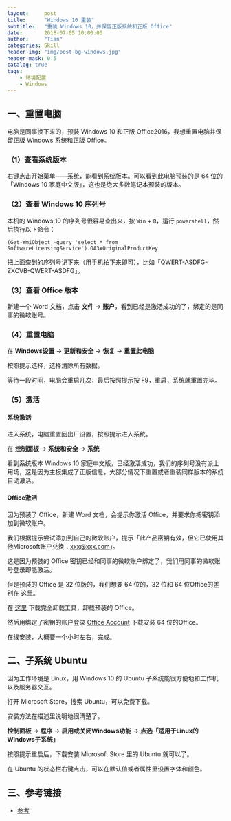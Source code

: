```yaml
---
layout:     post
title:      "Windows 10 重装"
subtitle:   "重装 Windows 10，并保留正版系统和正版 Office"
date:       2018-07-05 10:00:00
author:     "Tian"
categories: Skill
header-img: "img/post-bg-windows.jpg"
header-mask: 0.5
catalog: true
tags:
    - 环境配置
    - Windows
---
```


## 一、重置电脑

电脑是同事换下来的，预装 Windows 10 和正版 Office2016，我想重置电脑并保留正版 Windows 系统和正版 Office。

### （1）查看系统版本

右键点击开始菜单——系统，能看到系统版本。可以看到此电脑预装的是 64 位的「Windows 10 家庭中文版」，这也是绝大多数笔记本预装的版本。

### （2）查看 Windows 10 序列号

本机的 Windows 10 的序列号很容易查出来，按 `Win` + `R`，运行 `powershell`，然后执行以下命令：

```
(Get-WmiObject -query 'select * from SoftwareLicensingService').OA3xOriginalProductKey
```

把上面查到的序列号记下来（用手机拍下来即可），比如「QWERT-ASDFG-ZXCVB-QWERT-ASDFG」。

### （3）查看 Office 版本

新建一个 Word 文档，点击 **文件** -> **账户**，看到已经是激活成功的了，绑定的是同事的微软账号。

### （4）重置电脑

在 **Windows设置** -> **更新和安全** -> **恢复** -> **重置此电脑**

按照提示选择，选择清除所有数据。

等待一段时间，电脑会重启几次，最后按照提示按 F9，重启，系统就重置完毕。

### （5）激活

#### 系统激活

进入系统，电脑重置回出厂设置，按照提示进入系统。

在 **控制面板** -> **系统和安全** -> **系统**

看到系统版本 Windows 10 家庭中文版，已经激活成功，我们的序列号没有派上用场，这是因为主板集成了正版信息，大部分情况下重置或者重装同样版本的系统自动激活。

#### Office激活

因为预装了 Office，新建 Word 文档，会提示你激活 Office，并要求你把密钥添加到微软账户。

我们根据提示尝试添加到自己的微软账户，提示「此产品密钥有效，但它已使用其他Microsoft账户兑换：xxx@xxx.com」。

这是因为预装的 Office 密钥已经和同事的微软账户绑定了，我们用同事的微软账号登录即能激活。

但是预装的 Office 是 32 位版的，我们想要 64 位的，32 位和 64 位Office的差别在 [这里](https://www.jianshu.com/p/ffe68ee96b84)。

在 [这里](https://support.office.com/zh-cn/article/%E4%BB%8E-pc-%E5%8D%B8%E8%BD%BD-office-9dd49b83-264a-477a-8fcc-2fdf5dbf61d8) 下载完全卸载工具，卸载预装的 Office。

然后用绑定了密钥的账户登录 [Office Account](https://stores.office.com/myaccount/noproducts.aspx?ui=zh-CN&rs=zh-CN&ad=CN) 下载安装 64 位的Office。

在线安装，大概要一个小时左右，完成。

## 二、子系统 Ubuntu

因为工作环境是 Linux，用 Windows 10 的 Ubuntu 子系统能很方便地和工作机以及服务器交互。

打开 Microsoft Store，搜索 Ubuntu，可以免费下载。

安装方法在描述里说明地很清楚了。

**控制面板** -> **程序** -> **启用或关闭Windows功能** -> **点选「适用于Linux的Windows子系统」**

按照提示重启后，下载安装 Microsoft Store 里的 Ubuntu 就可以了。

在 Ubuntu 的状态栏右键点击，可以在默认值或者属性里设置字体和颜色。

## 三、参考链接

- [参考](https://www.jianshu.com/p/92ccdc138b46)





